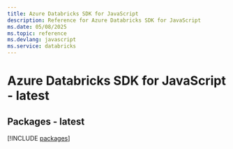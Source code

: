 ```yaml
---
title: Azure Databricks SDK for JavaScript
description: Reference for Azure Databricks SDK for JavaScript
ms.date: 05/08/2025
ms.topic: reference
ms.devlang: javascript
ms.service: databricks
---
```

# Azure Databricks SDK for JavaScript - latest
## Packages - latest
[!INCLUDE [packages](databricks-index.md)]